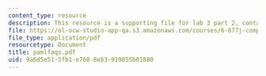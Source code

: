 ```yaml
---
content_type: resource
description: This resource is a supporting file for lab 3 part 2, contains PAML faqs.
file: https://ol-ocw-studio-app-qa.s3.amazonaws.com/courses/6-877j-computational-evolutionary-biology-fall-2005/9a6d5e515fb1e7608eb3919855b01880_pamlfaqs.pdf
file_type: application/pdf
resourcetype: Document
title: pamlfaqs.pdf
uid: 9a6d5e51-5fb1-e760-8eb3-919855b01880
---
```

